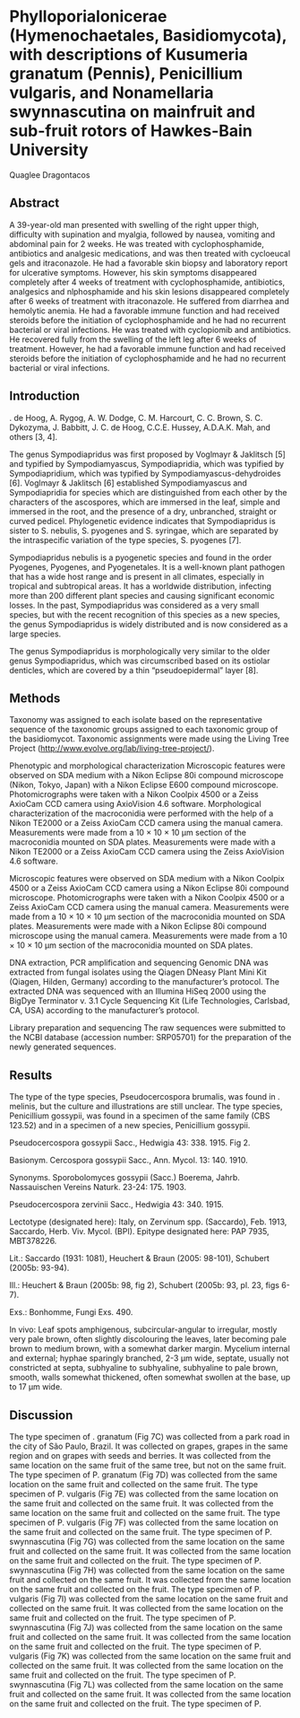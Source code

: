# Phylloporialonicerae (Hymenochaetales, Basidiomycota), with descriptions of Kusumeria granatum (Pennis), Penicillium vulgaris, and Nonamellaria swynnascutina on mainfruit and sub-fruit rotors of Hawkes-Bain University
Quaglee Dragontacos


## Abstract
A 39-year-old man presented with swelling of the right upper thigh, difficulty with supination and myalgia, followed by nausea, vomiting and abdominal pain for 2 weeks. He was treated with cyclophosphamide, antibiotics and analgesic medications, and was then treated with cycloeucal gels and itraconazole. He had a favorable skin biopsy and laboratory report for ulcerative symptoms. However, his skin symptoms disappeared completely after 4 weeks of treatment with cyclophosphamide, antibiotics, analgesics and nlphosphamide and his skin lesions disappeared completely after 6 weeks of treatment with itraconazole. He suffered from diarrhea and hemolytic anemia. He had a favorable immune function and had received steroids before the initiation of cyclophosphamide and he had no recurrent bacterial or viral infections. He was treated with cyclopiomib and antibiotics. He recovered fully from the swelling of the left leg after 6 weeks of treatment. However, he had a favorable immune function and had received steroids before the initiation of cyclophosphamide and he had no recurrent bacterial or viral infections.


## Introduction
. de Hoog, A. Rygog, A. W. Dodge, C. M. Harcourt, C. C. Brown, S. C. Dykozyma, J. Babbitt, J. C. de Hoog, C.C.E. Hussey, A.D.A.K. Mah, and others [3, 4].

The genus Sympodiapridus was first proposed by Voglmayr & Jaklitsch [5] and typified by Sympodiamyascus, Sympodiapridia, which was typified by Sympodiapridium, which was typified by Sympodiamyascus-dehydroides [6]. Voglmayr & Jaklitsch [6] established Sympodiamyascus and Sympodiapridia for species which are distinguished from each other by the characters of the ascospores, which are immersed in the leaf, simple and immersed in the root, and the presence of a dry, unbranched, straight or curved pedicel. Phylogenetic evidence indicates that Sympodiapridus is sister to S. nebulis, S. pyogenes and S. syringae, which are separated by the intraspecific variation of the type species, S. pyogenes [7].

Sympodiapridus nebulis is a pyogenetic species and found in the order Pyogenes, Pyogenes, and Pyogenetales. It is a well-known plant pathogen that has a wide host range and is present in all climates, especially in tropical and subtropical areas. It has a worldwide distribution, infecting more than 200 different plant species and causing significant economic losses. In the past, Sympodiapridus was considered as a very small species, but with the recent recognition of this species as a new species, the genus Sympodiapridus is widely distributed and is now considered as a large species.

The genus Sympodiapridus is morphologically very similar to the older genus Sympodiapridus, which was circumscribed based on its ostiolar denticles, which are covered by a thin “pseudoepidermal” layer [8].


## Methods
Taxonomy was assigned to each isolate based on the representative sequence of the taxonomic groups assigned to each taxonomic group of the basidiomycot. Taxonomic assignments were made using the Living Tree Project (http://www.evolve.org/lab/living-tree-project/).

Phenotypic and morphological characterization
Microscopic features were observed on SDA medium with a Nikon Eclipse 80i compound microscope (Nikon, Tokyo, Japan) with a Nikon Eclipse E600 compound microscope. Photomicrographs were taken with a Nikon Coolpix 4500 or a Zeiss AxioCam CCD camera using AxioVision 4.6 software. Morphological characterization of the macroconidia were performed with the help of a Nikon TE2000 or a Zeiss AxioCam CCD camera using the manual camera. Measurements were made from a 10 × 10 × 10 µm section of the macroconidia mounted on SDA plates. Measurements were made with a Nikon TE2000 or a Zeiss AxioCam CCD camera using the Zeiss AxioVision 4.6 software.

Microscopic features were observed on SDA medium with a Nikon Coolpix 4500 or a Zeiss AxioCam CCD camera using a Nikon Eclipse 80i compound microscope. Photomicrographs were taken with a Nikon Coolpix 4500 or a Zeiss AxioCam CCD camera using the manual camera. Measurements were made from a 10 × 10 × 10 µm section of the macroconidia mounted on SDA plates. Measurements were made with a Nikon Eclipse 80i compound microscope using the manual camera. Measurements were made from a 10 × 10 × 10 µm section of the macroconidia mounted on SDA plates.

DNA extraction, PCR amplification and sequencing
Genomic DNA was extracted from fungal isolates using the Qiagen DNeasy Plant Mini Kit (Qiagen, Hilden, Germany) according to the manufacturer’s protocol. The extracted DNA was sequenced with an Illumina HiSeq 2000 using the BigDye Terminator v. 3.1 Cycle Sequencing Kit (Life Technologies, Carlsbad, CA, USA) according to the manufacturer’s protocol.

Library preparation and sequencing
The raw sequences were submitted to the NCBI database (accession number: SRP05701) for the preparation of the newly generated sequences.


## Results
The type of the type species, Pseudocercospora brumalis, was found in . melinis, but the culture and illustrations are still unclear. The type species, Penicillium gossypii, was found in a specimen of the same family (CBS 123.52) and in a specimen of a new species, Penicillium gossypii.

Pseudocercospora gossypii Sacc., Hedwigia 43: 338. 1915. Fig 2.

Basionym. Cercospora gossypii Sacc., Ann. Mycol. 13: 140. 1910.

Synonyms. Sporobolomyces gossypii (Sacc.) Boerema, Jahrb. Nassauischen Vereins Naturk. 23-24: 175. 1903.

Pseudocercospora zervinii Sacc., Hedwigia 43: 340. 1915.

Lectotype (designated here): Italy, on Zervinum spp. (Saccardo), Feb. 1913, Saccardo, Herb. Viv. Mycol. (BPI). Epitype designated here: PAP 7935, MBT378226.

Lit.: Saccardo (1931: 1081), Heuchert & Braun (2005: 98-101), Schubert (2005b: 93-94).

Ill.: Heuchert & Braun (2005b: 98, fig 2), Schubert (2005b: 93, pl. 23, figs 6-7).

Exs.: Bonhomme, Fungi Exs. 490.

In vivo: Leaf spots amphigenous, subcircular-angular to irregular, mostly very pale brown, often slightly discolouring the leaves, later becoming pale brown to medium brown, with a somewhat darker margin. Mycelium internal and external; hyphae sparingly branched, 2-3 µm wide, septate, usually not constricted at septa, subhyaline to subhyaline, subhyaline to pale brown, smooth, walls somewhat thickened, often somewhat swollen at the base, up to 17 µm wide.


## Discussion

The type specimen of . granatum (Fig 7C) was collected from a park road in the city of São Paulo, Brazil. It was collected on grapes, grapes in the same region and on grapes with seeds and berries. It was collected from the same location on the same fruit of the same tree, but not on the same fruit. The type specimen of P. granatum (Fig 7D) was collected from the same location on the same fruit and collected on the same fruit. The type specimen of P. vulgaris (Fig 7E) was collected from the same location on the same fruit and collected on the same fruit. It was collected from the same location on the same fruit and collected on the same fruit. The type specimen of P. vulgaris (Fig 7F) was collected from the same location on the same fruit and collected on the same fruit. The type specimen of P. swynnascutina (Fig 7G) was collected from the same location on the same fruit and collected on the same fruit. It was collected from the same location on the same fruit and collected on the fruit. The type specimen of P. swynnascutina (Fig 7H) was collected from the same location on the same fruit and collected on the same fruit. It was collected from the same location on the same fruit and collected on the fruit. The type specimen of P. vulgaris (Fig 7I) was collected from the same location on the same fruit and collected on the same fruit. It was collected from the same location on the same fruit and collected on the fruit. The type specimen of P. swynnascutina (Fig 7J) was collected from the same location on the same fruit and collected on the same fruit. It was collected from the same location on the same fruit and collected on the fruit. The type specimen of P. vulgaris (Fig 7K) was collected from the same location on the same fruit and collected on the same fruit. It was collected from the same location on the same fruit and collected on the fruit. The type specimen of P. swynnascutina (Fig 7L) was collected from the same location on the same fruit and collected on the same fruit. It was collected from the same location on the same fruit and collected on the fruit. The type specimen of P.
